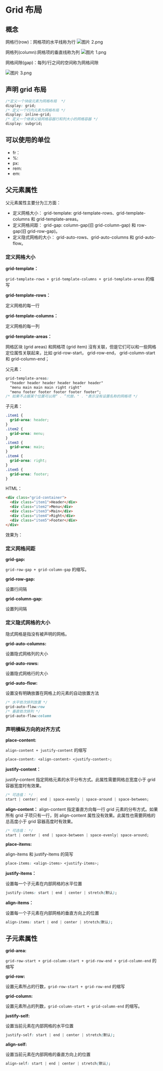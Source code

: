 <script setup>
import GridTemplateRows from "./components/grid/grid-template-rows.vue"
import GridTemplateColumns from "./components/grid/grid-template-columns.vue"
import GridTemplateAreas from "./components/grid/grid-template-areas.vue"
import GridColumn from './components/grid/grid-column.vue'
import GridRow from './components/grid/grid-row.vue'
import GridArea from './components/grid/grid-area.vue'
import GridGap from './components/grid/grid-gap.vue'
import GridJustifyContent from './components/grid/grid-justify-content.vue';
import GridAlignContent from './components/grid/grid-align-content.vue';
import GridJustifyItems from './components/grid/grid-justify-items.vue';
import GridAlignItems from './components/grid/grid-align-items.vue';
</script>

# Grid 布局

## 概念

网格行(row)：网格项的水平线称为行
![图片 2.png](https://i.loli.net/2019/12/12/AVCJ1LSt9nqTEYQ.png)

网格列(column):网格项的垂直线称为列
![图片 1.png](https://i.loli.net/2019/12/12/zEutn5FosJ3N68S.png)

网格间隙(gap)：每列/行之间的空间称为网格间隙

![图片 3.png](https://i.loli.net/2019/12/12/R29CTmvLbEYxXPV.png)

## 声明 grid 布局

```css
/*定义一个块级元素为网格布局  */
display: grid;
/* 定义一个行内元素为网格布局 */
display: inline-grid;
/* 定义一个继承父级网格容器行和列大小的网格容器 */
display: subgrid;
```

## 可以使用的单位

- fr：
- %:
- px:
- rem:
- em:

## 父元素属性

父元素属性主要分为三方面：

- 定义网格大小： grid-template: grid-template-rows、grid-template-columns 和 grid-template-areas。
- 定义网格间距： grid-gap: column-gap(旧 grid-column-gap) 和 row-gap(旧 grid-row-gap)。
- 定义隐式网格的大小： grid-auto-rows、grid-auto-columns 和 grid-auto-flow。

### 定义网格大小

**grid-template：**

`grid-template-rows + grid-template-columns + grid-template-areas` 的缩写

**grid-template-rows：**

定义网格的每一行

<GridTemplateRows></GridTemplateRows>

**grid-template-columns：**

定义网格的每一列

<GridTemplateColumns></GridTemplateColumns>

**grid-template-areas：**

网格区块 (grid areas) 和网格项 (grid item) 沒有关联，但是它们可以和一些网格定位属性关联起来，比如 grid-row-start， grid-row-end， grid-column-start 和 grid-column-end；

父元素：

```css
grid-template-areas:
  "header header header header header header"
  "menu main main main right right"
  "menu footer footer footer footer footer";
/* 如果不占据某个位置可以用“ . ”代替。" . "表示没有设置名称的网格项 */
```

子元素：

```css
.item1 {
  grid-area: header;
}
.item2 {
  grid-area: menu;
}
.item3 {
  grid-area: main;
}
.item4 {
  grid-area: right;
}
.item5 {
  grid-area: footer;
}
```

HTML：

```html
<div class="grid-container">
  <div class="item1">Header</div>
  <div class="item2">Menu</div>
  <div class="item3">Main</div>
  <div class="item4">Right</div>
  <div class="item5">Footer</div>
</div>
```

效果为：

<GridTemplateAreas></GridTemplateAreas>

### 定义网格间距

**grid-gap:**

`grid-row-gap + grid-column-gap` 的缩写。

<GridGap></GridGap>

**grid-row-gap:**

设置行间隔

**grid-column-gap:**

设置列间隔

### 定义隐式网格的大小

隐式网格是指没有被声明的网格。

**grid-auto-columns:**

设置隐式网格列的大小

**grid-auto-rows:**

设置隐式网格行的大小

**grid-auto-flow:**

设置没有明确放置在网格上的元素的自动放置方法

```css
/* 水平依次排列放置 */
grid-auto-flow:row
/* 垂直依次排列 */
grid-auto-flow:column
```

### 声明横纵方向的对齐方式

**place-content:**

`align-content + justify-content` 的缩写

```css
place-content: <align-content> <justify-content>;
```

**justify-content：**

justify-content 指定网格元素的水平分布方式。此属性需要网格总宽度小于 grid 容器宽度时有效果。

```css
/* 可选值： */
start | center| end | space-evenly | space-around | space-between;
```

<GridJustifyContent></GridJustifyContent>

**align-content：**
align-content 指定垂直方向每一行 grid 元素的分布方式。如果所有 grid 子项只有一行，则 align-content 属性没有效果。此属性也需要网格的总高度小于 grid 容器高度时有效果。

```css
/* 可选值： */
start | center | end | space-between | space-evenly| space-around;
```

<GridAlignContent></GridAlignContent>

**place-items:**

align-items 和 justify-items 的简写

```css
place-items: <align-items> <justify-items>;
```

**justify-items：**

设置每一个子元素在内部网格的水平位置

```css
justify-items: start | end | center | stretch(默认);
```

<GridJustifyItems></GridJustifyItems>

**align-items：**

设置每一个子元素在内部网格的垂直方向上的位置

```css
align-items: start | end | center | stretch(默认);
```

<GridAlignItems></GridAlignItems>

## 子元素属性

**grid-area:**

`grid-row-start + grid-column-start + grid-row-end + grid-column-end` 的缩写

<GridArea></GridArea>

**grid-row:**

设置元素所占的行数，`grid-row-start + grid-row-end` 的缩写

<GridRow></GridRow>

**grid-column:**

设置元素所占的列数，`grid-column-start + grid-column-end` 的缩写。

<GridColumn></GridColumn>

**justify-self:**

设置当前元素在内部网格的水平位置

```css
justify-self: start | end | center | stretch(默认);
```

**align-self:**

设置当前元素在内部网格的垂直方向上的位置

```css
align-self: start | end | center | stretch(默认);
```
